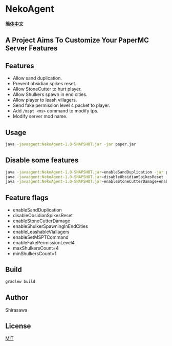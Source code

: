 # NekoAgent

**[简体中文](README_CN.md)**

## A Project Aims To Customize Your PaperMC Server Features

## Features

- Allow sand duplication.
- Prevent obsidian spikes reset.
- Allow StoneCutter to hurt player.
- Allow Shulkers spawn in end cities.
- Allow player to leash villagers.
- Send fake permission level 4 packet to player.
- Add `/mspt <ms>` command to modify tps.
- Modify server mod name.

## Usage

```bash
java -javaagent:NekoAgent-1.0-SNAPSHOT.jar -jar paper.jar
```

## Disable some features

```bash
java -javaagent:NekoAgent-1.0-SNAPSHOT.jar=enableSandDuplication -jar paper.jar
java -javaagent:NekoAgent-1.0-SNAPSHOT.jar=disableObsidianSpikesReset -jar paper.jar
java -javaagent:NekoAgent-1.0-SNAPSHOT.jar=enableStoneCutterDamage+enableShulkerSpawningInEndCities -jar paper.jar
```

## Feature flags

- enableSandDuplication
- disableObsidianSpikesReset
- enableStoneCutterDamage
- enableShulkerSpawningInEndCities
- enableLeashableViallagers
- enableSetMSPTCommand
- enableFakePermissionLevel4
- maxShulkersCount=4
- minShulkersCount=1

## Build

```bash
gradlew build
```

## Author

Shirasawa

## License

[MIT](./LICENSE)
